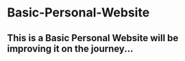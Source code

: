 # Basic-Personal-Website
## This is a Basic Personal Website will be improving it on the journey...
